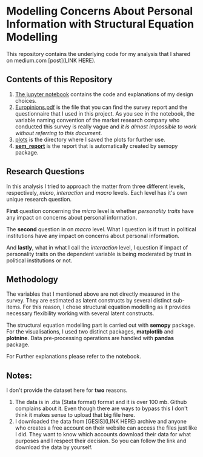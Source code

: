 # Modelling Concerns About Personal Information with Structural Equation Modelling

This repository contains the underlying code for my analysis that I shared on medium.com [post](LINK HERE).

## Contents of this Repository
1) [The jupyter notebook](https://github.com/tugberkcapraz/pi_concerns/blob/main/Post.ipynb) contains the code and
explanations of my design choices. 
2) [Europinions.pdf](https://github.com/tugberkcapraz/pi_concerns/blob/main/europinions.pdf) is the file that you can 
find the survey report and the questionnaire that I used in this project. As
you see in the notebook, the variable naming convention of the market research company who conducted this survey is
really vague and _it is almost impossible to work without referring to this document._
3) [plots](https://github.com/tugberkcapraz/pi_concerns/tree/main/plots) is the directory where I saved the plots for further use.
4) **[sem_report](https://github.com/tugberkcapraz/pi_concerns/tree/main/sem_report)** is the report that is automatically
created by semopy package. 

## Research Questions
In this analysis
I tried to approach the matter from three different levels, respectively, _micro_, _interaction_ and _macro_ levels. Each level
has it's own unique research question.

**First** question concerning the _micro_ level is whether _personality traits_ have any
impact on concerns about personal information. 

The **second** question in on _macro_ level. What I question is if trust in political institutions
have any impact on concerns about personal information. 

And **lastly**, what in what I call the _interaction_ level, I question
if impact of personality traits on the dependent variable is being moderated by trust in political institutions or not.

## Methodology
The variables that I mentioned above are not directly measured in the survey. They are estimated as latent constructs by
several distinct sub-items. For this reason, I chose structural equation modelling as it provides necessary flexibility
working with several latent constructs. 

The structural equation modelling part is carried out with **semopy** package. For the visualisations, I used two distinct
packages, **matplotlib** and **plotnine**. Data pre-processing operations are handled with **pandas** package.

For Further explanations please refer to the notebook.

## Notes:

I don't provide the dataset here for **two** reasons. 
1) The data is in .dta (Stata format) format and it is over 100 mb. Github complains about it. Even though there are ways
to bypass this I don't think it makes sense to upload that big file here.
2) I downloaded the data from [GESIS](LINK HERE) archive and anyone who creates a free account on their website can access
the files just like I did. They want to know which accounts download their data for what purposes and I respect their decision.
So you can follow the link and download the data by yourself. 

